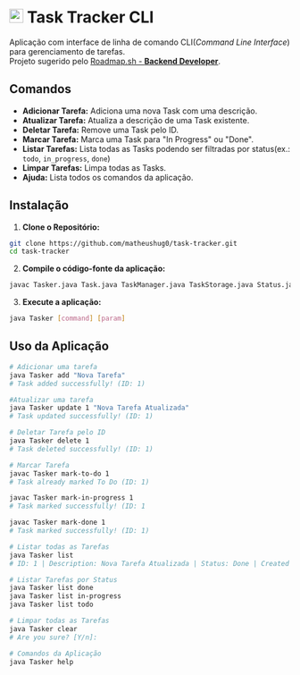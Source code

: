 # <img src="https://roadmap.sh/images/gifs/rocket.gif" width="25px"> Task Tracker CLI

Aplicação com interface de linha de comando CLI(<i>Command Line Interface</i>) para gerenciamento de tarefas.
<br>Projeto sugerido pelo [Roadmap.sh - **Backend Developer**](https://roadmap.sh/projects/task-tracker).
## Comandos
- **Adicionar Tarefa:** Adiciona uma nova Task com uma descrição.
- **Atualizar Tarefa:** Atualiza a descrição de uma Task existente.
- **Deletar Tarefa:** Remove uma Task pelo ID.
- **Marcar Tarefa:** Marca uma Task para "In Progress" ou "Done".
- **Listar Tarefas:** Lista todas as Tasks podendo ser filtradas por status(ex.: `todo`, `in_progress`, `done`)
- **Limpar Tarefas:** Limpa todas as Tasks.
- **Ajuda:** Lista todos os comandos da aplicação.

## Instalação
1. **Clone o Repositório:**
```bash
git clone https://github.com/matheushug0/task-tracker.git
cd task-tracker
```
2. **Compile o código-fonte da aplicação:**
```bash
javac Tasker.java Task.java TaskManager.java TaskStorage.java Status.java
```
3. **Execute a aplicação:**
```bash
java Tasker [command] [param]
```

## Uso da Aplicação
```bash
# Adicionar uma tarefa
java Tasker add "Nova Tarefa"
# Task added successfully! (ID: 1)

#Atualizar uma tarefa
java Tasker update 1 "Nova Tarefa Atualizada"
# Task updated successfully! (ID: 1)

# Deletar Tarefa pelo ID
java Tasker delete 1
# Task deleted successfully! (ID: 1)

# Marcar Tarefa
javac Tasker mark-to-do 1
# Task already marked To Do (ID: 1)

javac Tasker mark-in-progress 1
# Task marked successfully! (ID: 1

javac Tasker mark-done 1
# Task marked successfully! (ID: 1)

# Listar todas as Tarefas
java Tasker list
# ID: 1 | Description: Nova Tarefa Atualizada | Status: Done | Created At: 22/01/2025 - 19:25 PM | Updated At: 22/01/2025 - 19:25 PM

# Listar Tarefas por Status
java Tasker list done
java Tasker list in-progress
java Tasker list todo

# Limpar todas as Tarefas
java Tasker clear
# Are you sure? [Y/n]:

# Comandos da Aplicação
java Tasker help
```